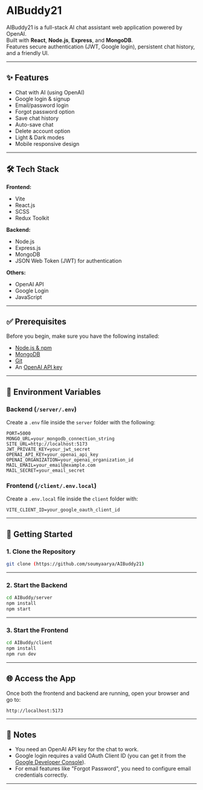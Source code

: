 # AIBuddy21

AIBuddy21 is a full-stack AI chat assistant web application powered by OpenAI.  
Built with **React**, **Node.js**, **Express**, and **MongoDB**.  
Features secure authentication (JWT, Google login), persistent chat history, and a friendly UI.

---

## ✨ Features

* Chat with AI (using OpenAI)
* Google login & signup
* Email/password login
* Forgot password option
* Save chat history
* Auto-save chat
* Delete account option
* Light & Dark modes
* Mobile responsive design

---

## 🛠️ Tech Stack

**Frontend:**

* Vite
* React.js
* SCSS
* Redux Toolkit

**Backend:**

* Node.js
* Express.js
* MongoDB
* JSON Web Token (JWT) for authentication

**Others:**

* OpenAI API
* Google Login
* JavaScript

---

## ✅ Prerequisites

Before you begin, make sure you have the following installed:

* [Node.js & npm](https://nodejs.org/)
* [MongoDB](https://www.mongodb.com/)
* [Git](https://git-scm.com/)
* An [OpenAI API key](https://openai.com/api/)

---

## 🔐 Environment Variables

### Backend (`/server/.env`)

Create a `.env` file inside the `server` folder with the following:

```
PORT=5000
MONGO_URL=your_mongodb_connection_string
SITE_URL=http://localhost:5173
JWT_PRIVATE_KEY=your_jwt_secret
OPENAI_API_KEY=your_openai_api_key
OPENAI_ORGANIZATION=your_openai_organization_id
MAIL_EMAIL=your_email@example.com
MAIL_SECRET=your_email_secret
```

### Frontend (`/client/.env.local`)

Create a `.env.local` file inside the `client` folder with:

```
VITE_CLIENT_ID=your_google_oauth_client_id
```

---

## 🚀 Getting Started

### 1. Clone the Repository

```bash
git clone (https://github.com/soumyaarya/AIBuddy21)
```

---

### 2. Start the Backend

```bash
cd AIBuddy/server
npm install
npm start
```

---

### 3. Start the Frontend

```bash
cd AIBuddy/client
npm install
npm run dev
```

---

## 🌐 Access the App

Once both the frontend and backend are running, open your browser and go to:

```
http://localhost:5173
```

---

## 📌 Notes

* You need an OpenAI API key for the chat to work.
* Google login requires a valid OAuth Client ID (you can get it from the [Google Developer Console](https://console.cloud.google.com/)).
* For email features like "Forgot Password", you need to configure email credentials correctly.

---












